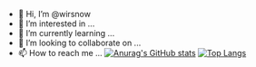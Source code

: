 - 👋 Hi, I’m @wirsnow
- 👀 I’m interested in ...
- 🌱 I’m currently learning ...
- 💞️ I’m looking to collaborate on ...
- 📫 How to reach me ...
[![Anurag's GitHub stats](https://github-readme-stats.vercel.app/api?username=wirsnow)](https://github.com/anuraghazra/github-readme-stats)
[![Top Langs](https://github-readme-stats.vercel.app/api/top-langs/?username=wirsnow&layout=compact)](https://github.com/anuraghazra/github-readme-stats)
